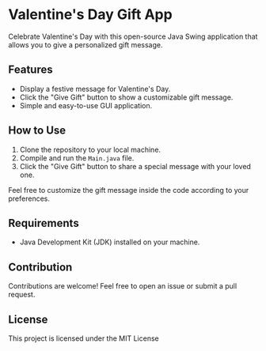# Valentine's Day Gift App

Celebrate Valentine's Day with this open-source Java Swing application that allows you to give a personalized gift message.

## Features

- Display a festive message for Valentine's Day.
- Click the "Give Gift" button to show a customizable gift message.
- Simple and easy-to-use GUI application.

## How to Use

1. Clone the repository to your local machine.
2. Compile and run the `Main.java` file.
3. Click the "Give Gift" button to share a special message with your loved one.

Feel free to customize the gift message inside the code according to your preferences.

## Requirements

- Java Development Kit (JDK) installed on your machine.

## Contribution

Contributions are welcome! Feel free to open an issue or submit a pull request.

## License

This project is licensed under the MIT License 
